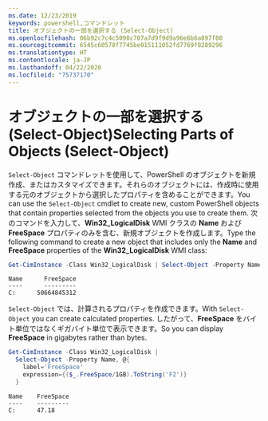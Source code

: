 ```yaml
---
ms.date: 12/23/2019
keywords: powershell,コマンドレット
title: オブジェクトの一部を選択する (Select-Object)
ms.openlocfilehash: 06b92c7c4c5098c707a7d9f9d9a96e6b6a897f80
ms.sourcegitcommit: 6545c60578f7745be015111052fd7769f8289296
ms.translationtype: HT
ms.contentlocale: ja-JP
ms.lasthandoff: 04/22/2020
ms.locfileid: "75737170"
---
```

# <a name="selecting-parts-of-objects-select-object"></a><span data-ttu-id="a916b-103">オブジェクトの一部を選択する (Select-Object)</span><span class="sxs-lookup"><span data-stu-id="a916b-103">Selecting Parts of Objects (Select-Object)</span></span>

<span data-ttu-id="a916b-104">`Select-Object` コマンドレットを使用して、PowerShell のオブジェクトを新規作成、またはカスタマイズできます。それらのオブジェクトには、作成時に使用する元のオブジェクトから選択したプロパティを含めることができます。</span><span class="sxs-lookup"><span data-stu-id="a916b-104">You can use the `Select-Object` cmdlet to create new, custom PowerShell objects that contain properties selected from the objects you use to create them.</span></span> <span data-ttu-id="a916b-105">次のコマンドを入力して、**Win32_LogicalDisk** WMI クラスの **Name** および **FreeSpace** プロパティのみを含む、新規オブジェクトを作成します。</span><span class="sxs-lookup"><span data-stu-id="a916b-105">Type the following command to create a new object that includes only the **Name** and **FreeSpace** properties of the **Win32_LogicalDisk** WMI class:</span></span>

```powershell
Get-CimInstance -Class Win32_LogicalDisk | Select-Object -Property Name,FreeSpace
```

```Output
Name      FreeSpace
----      ---------
C:      50664845312
```

<span data-ttu-id="a916b-106">`Select-Object` では、計算されるプロパティを作成できます。</span><span class="sxs-lookup"><span data-stu-id="a916b-106">With `Select-Object` you can create calculated properties.</span></span> <span data-ttu-id="a916b-107">したがって、**FreeSpace** をバイト単位ではなくギガバイト単位で表示できます。</span><span class="sxs-lookup"><span data-stu-id="a916b-107">So you can display **FreeSpace** in gigabytes rather than bytes.</span></span>

```powershell
Get-CimInstance -Class Win32_LogicalDisk |
  Select-Object -Property Name, @{
    label='FreeSpace'
    expression={($_.FreeSpace/1GB).ToString('F2')}
  }
```

```Output
Name    FreeSpace
----    ---------
C:      47.18
```
